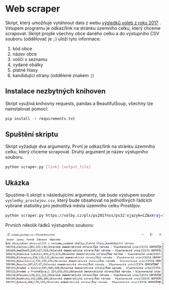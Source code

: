 # Web scraper

Skript, který umožňuje vytáhnout data z webu [výsledků voleb z roku 2017](https://volby.cz/pls/ps2017nss/ps3?xjazyk=CZ)
.  
Vstupem programu je odkaz/link na stránku územního celku, který chceme scrapovat.
Skript projde všechny obce daného celku a do výstupního CSV souboru (oddělovač je `;`) uloží tyto informace:

1. kód obce
2. název obce
3. voliči v seznamu
4. vydané obálky
5. platné hlasy
6. kandidující strany (oddělené znakem `|`)

## Instalace nezbytných knihoven

Skript využívá knihovny requests, pandas a BeautifulSoup, všechny lze nainstalovat pomocí:

```bash
pip install -r requirements.txt
```

## Spuštění skriptu

Skript vyžaduje dva argumenty. První je odkaz/link na stránku územního celku, který chceme scrapovat.
Druhý argument je název výstupního souboru.

```bash
python scraper.py [link] [output_file]
```

## Ukázka

Spustíme-li skript s následujícími argumenty, tak bude výstupem soubor `vysledky_prostejov.csv`,
který bude obsahovat na jednotlivých řádcích vybrané statistiky pro jednotlivá města územního celku Prostějov.

```bash
python scraper.py https://volby.cz/pls/ps2017nss/ps32?xjazyk=CZ&xkraj=12&xnumnuts=7103 vysledky_prostejov.csv
```

Prvních několik řádků výstupního souboru:

![ukazka](ukazka.png)
